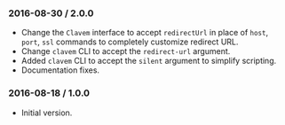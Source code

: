 ### 2016-08-30 / 2.0.0

* Change the `Clavem` interface to accept `redirectUrl` in place of `host`, `port`, `ssl` commands to completely customize redirect URL.
* Change `clavem` CLI to accept the `redirect-url` argument.
* Added `clavem` CLI to accept the `silent` argument to simplify scripting.
* Documentation fixes.

### 2016-08-18 / 1.0.0

* Initial version.